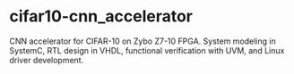 # cifar10-cnn_accelerator
CNN accelerator for CIFAR-10 on Zybo Z7-10 FPGA. System modeling in SystemC, RTL design in VHDL, functional verification with UVM, and Linux driver development.
